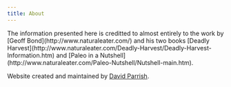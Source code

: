 ```yaml
---
title: About
---
```

<div class="ui text container">
The information presented here is creditted to almost entirely to the work by [Geoff Bond](http://www.naturaleater.com/) and his two books [Deadly Harvest](http://www.naturaleater.com/Deadly-Harvest/Deadly-Harvest-Information.htm) and [Paleo in a Nutshell](http://www.naturaleater.com/Paleo-Nutshell/Nutshell-main.htm).

Website created and maintained by [David Parrish](https://daveparrish.net).
</div>
